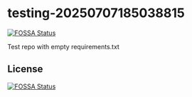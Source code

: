 # testing-20250707185038815
[![FOSSA Status](https://app.fossa.com/api/projects/git%2Bgithub.com%2Fkirogum%2Ftesting-20250707185038815.svg?type=shield)](https://app.fossa.com/projects/git%2Bgithub.com%2Fkirogum%2Ftesting-20250707185038815?ref=badge_shield)

Test repo with empty requirements.txt


## License
[![FOSSA Status](https://app.fossa.com/api/projects/git%2Bgithub.com%2Fkirogum%2Ftesting-20250707185038815.svg?type=large)](https://app.fossa.com/projects/git%2Bgithub.com%2Fkirogum%2Ftesting-20250707185038815?ref=badge_large)